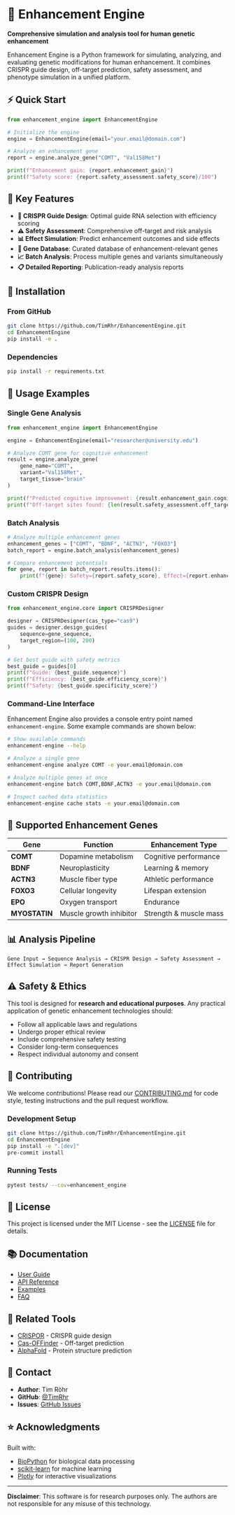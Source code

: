 # 🧬 Enhancement Engine

**Comprehensive simulation and analysis tool for human genetic enhancement**

Enhancement Engine is a Python framework for simulating, analyzing, and evaluating genetic modifications for human enhancement. It combines CRISPR guide design, off-target prediction, safety assessment, and phenotype simulation in a unified platform.

## ⚡ Quick Start

```python
from enhancement_engine import EnhancementEngine

# Initialize the engine
engine = EnhancementEngine(email="your.email@domain.com")

# Analyze an enhancement gene
report = engine.analyze_gene("COMT", "Val158Met")

print(f"Enhancement gain: {report.enhancement_gain}")
print(f"Safety score: {report.safety_assessment.safety_score}/100")
```

## 🎯 Key Features

- **🔬 CRISPR Guide Design**: Optimal guide RNA selection with efficiency scoring
- **⚠️ Safety Assessment**: Comprehensive off-target and risk analysis
- **📊 Effect Simulation**: Predict enhancement outcomes and side effects
- **🧬 Gene Database**: Curated database of enhancement-relevant genes
- **📈 Batch Analysis**: Process multiple genes and variants simultaneously
- **📋 Detailed Reporting**: Publication-ready analysis reports

## 🚀 Installation

### From GitHub
```bash
git clone https://github.com/TimRhr/EnhancementEngine.git
cd EnhancementEngine
pip install -e .
```

### Dependencies
```bash
pip install -r requirements.txt
```

## 📖 Usage Examples

### Single Gene Analysis
```python
from enhancement_engine import EnhancementEngine

engine = EnhancementEngine(email="researcher@university.edu")

# Analyze COMT gene for cognitive enhancement
result = engine.analyze_gene(
    gene_name="COMT",
    variant="Val158Met",
    target_tissue="brain"
)

print(f"Predicted cognitive improvement: {result.enhancement_gain.cognitive}")
print(f"Off-target sites found: {len(result.safety_assessment.off_targets)}")
```

### Batch Analysis
```python
# Analyze multiple enhancement genes
enhancement_genes = ["COMT", "BDNF", "ACTN3", "FOXO3"]
batch_report = engine.batch_analysis(enhancement_genes)

# Compare enhancement potentials
for gene, report in batch_report.results.items():
    print(f"{gene}: Safety={report.safety_score}, Effect={report.enhancement_gain}")
```

### Custom CRISPR Design
```python
from enhancement_engine.core import CRISPRDesigner

designer = CRISPRDesigner(cas_type="cas9")
guides = designer.design_guides(
    sequence=gene_sequence,
    target_region=(100, 200)
)

# Get best guide with safety metrics
best_guide = guides[0]
print(f"Guide: {best_guide.sequence}")
print(f"Efficiency: {best_guide.efficiency_score}")
print(f"Safety: {best_guide.specificity_score}")
```

### Command-Line Interface

Enhancement Engine also provides a console entry point named
`enhancement-engine`. Some example commands are shown below:

```bash
# Show available commands
enhancement-engine --help

# Analyze a single gene
enhancement-engine analyze COMT -e your.email@domain.com

# Analyze multiple genes at once
enhancement-engine batch COMT,BDNF,ACTN3 -e your.email@domain.com

# Inspect cached data statistics
enhancement-engine cache stats -e your.email@domain.com
```

## 🧬 Supported Enhancement Genes

| Gene | Function | Enhancement Type |
|------|----------|------------------|
| **COMT** | Dopamine metabolism | Cognitive performance |
| **BDNF** | Neuroplasticity | Learning & memory |
| **ACTN3** | Muscle fiber type | Athletic performance |
| **FOXO3** | Cellular longevity | Lifespan extension |
| **EPO** | Oxygen transport | Endurance |
| **MYOSTATIN** | Muscle growth inhibitor | Strength & muscle mass |

## 📊 Analysis Pipeline

```
Gene Input → Sequence Analysis → CRISPR Design → Safety Assessment → Effect Simulation → Report Generation
```

## ⚠️ Safety & Ethics

This tool is designed for **research and educational purposes**. Any practical application of genetic enhancement technologies should:

- Follow all applicable laws and regulations
- Undergo proper ethical review
- Include comprehensive safety testing
- Consider long-term consequences
- Respect individual autonomy and consent

## 🤝 Contributing

We welcome contributions! Please read our [CONTRIBUTING.md](CONTRIBUTING.md) for code style, testing instructions and the pull request workflow.

### Development Setup
```bash
git clone https://github.com/TimRhr/EnhancementEngine.git
cd EnhancementEngine
pip install -e ".[dev]"
pre-commit install
```

### Running Tests
```bash
pytest tests/ --cov=enhancement_engine
```

## 📄 License

This project is licensed under the MIT License - see the [LICENSE](LICENSE) file for details.

## 📚 Documentation

- [User Guide](docs/user_guide.md)
- [API Reference](docs/api_reference.md)
- [Examples](examples/)
- [FAQ](docs/faq.md)

## 🔗 Related Tools

- [CRISPOR](http://crispor.org/) - CRISPR guide design
- [Cas-OFFinder](http://www.rgenome.net/cas-offinder/) - Off-target prediction
- [AlphaFold](https://alphafold.ebi.ac.uk/) - Protein structure prediction

## 📧 Contact

- **Author**: Tim Röhr
- **GitHub**: [@TimRhr](https://github.com/TimRhr)
- **Issues**: [GitHub Issues](https://github.com/TimRhr/EnhancementEngine/issues)

## ⭐ Acknowledgments

Built with:
- [BioPython](https://biopython.org/) for biological data processing
- [scikit-learn](https://scikit-learn.org/) for machine learning
- [Plotly](https://plotly.com/) for interactive visualizations

---

**Disclaimer**: This software is for research purposes only. The authors are not responsible for any misuse of this technology.